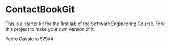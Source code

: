 # ContactBookGit
This is a starter kit for the first lab of the Software Engineering Course.
Fork this project to make your own version of it.

Pedro Cavaleiro 57974
